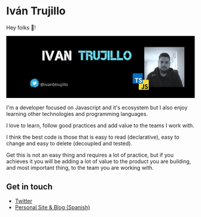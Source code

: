 # Iván Trujillo

Hey folks 👋!

![Ivan Trujillo](https://github.com/ivanbtrujillo/ivanbtrujillo/raw/master/img/github-banner.png)

I'm a developer focused on Javascript and it's ecosystem but I also enjoy learning other technologies and programming languages.

I love to learn, follow good practices and add value to the teams I work with.

I think the best code is those that is easy to read (declarative), easy to change and easy to delete (decoupled and tested).

Get this is not an easy thing and requires a lot of practice, but if you achieves it you will be adding a lot of value to the product you are building, and most important thing, to the team you are working with.

## Get in touch

- [Twitter](https://twitter.com/ivanbtrujillo)
- [Personal Site & Blog (Spanish)](https://ivanbtrujillo.com)
